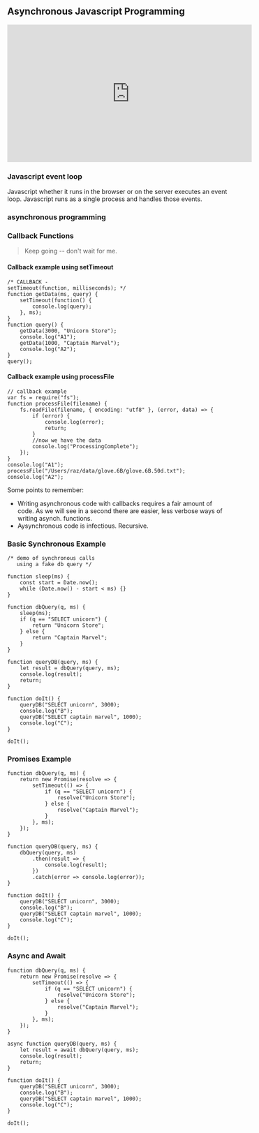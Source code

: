 ## Asynchronous Javascript Programming

<iframe width="560" height="315" src="https://www.youtube.com/embed/AvQhQ6RHEyQ" frameborder="0" allowfullscreen></iframe>

### Javascript event loop

Javascript whether it runs in the browser or on the server executes an event loop.
Javascript runs as a single process and handles those events.

### asynchronous programming

### Callback Functions
> Keep going -- don't wait for me.


#### Callback example using setTimeout

	/* CALLBACK - 
    setTimeout(function, milliseconds); */
	function getData(ms, query) {
		setTimeout(function() {
			console.log(query);
		}, ms);
	}
	function query() {
		getData(3000, "Unicorn Store");
		console.log("A1");
		getData(1000, "Captain Marvel");
		console.log("A2");
	}
	query();

#### Callback example using processFile

	// callback example
	var fs = require("fs");
	function processFile(filename) {
		fs.readFile(filename, { encoding: "utf8" }, (error, data) => {
			if (error) {
				console.log(error);
				return;
			}
			//now we have the data
			console.log("ProcessingComplete");
		});
	}
	console.log("A1");
	processFile("/Users/raz/data/glove.6B/glove.6B.50d.txt");
	console.log("A2");


Some points to remember:
* Writing asynchronous code with callbacks requires a fair amount of code. As we will see in a second there are easier, less verbose ways of writing asynch. functions.
* Aysynchronous code is infectious. Recursive. 

### Basic Synchronous Example

	/* demo of synchronous calls 
	   using a fake db query */

	function sleep(ms) {
		const start = Date.now();
		while (Date.now() - start < ms) {}
	}

	function dbQuery(q, ms) {
		sleep(ms);
		if (q == "SELECT unicorn") {
			return "Unicorn Store";
		} else {
			return "Captain Marvel";
		}
	}

	function queryDB(query, ms) {
		let result = dbQuery(query, ms);
		console.log(result);
		return;
	}

	function doIt() {
		queryDB("SELECT unicorn", 3000);
		console.log("B");
		queryDB("SELECT captain marvel", 1000);
		console.log("C");
	}

	doIt();


### Promises Example


	function dbQuery(q, ms) {
		return new Promise(resolve => {
			setTimeout(() => {
				if (q == "SELECT unicorn") {
					resolve("Unicorn Store");
				} else {
					resolve("Captain Marvel");
				}
			}, ms);
		});
	}

	function queryDB(query, ms) {
		dbQuery(query, ms)
			.then(result => {
				console.log(result);
			})
			.catch(error => console.log(error));
	}

	function doIt() {
		queryDB("SELECT unicorn", 3000);
		console.log("B");
		queryDB("SELECT captain marvel", 1000);
		console.log("C");
	}

	doIt();


### Async and Await

	function dbQuery(q, ms) {
		return new Promise(resolve => {
			setTimeout(() => {
				if (q == "SELECT unicorn") {
					resolve("Unicorn Store");
				} else {
					resolve("Captain Marvel");
				}
			}, ms);
		});
	}

	async function queryDB(query, ms) {
		let result = await dbQuery(query, ms);
		console.log(result);
		return;
	}

	function doIt() {
		queryDB("SELECT unicorn", 3000);
		console.log("B");
		queryDB("SELECT captain marvel", 1000);
		console.log("C");
	}

	doIt();


